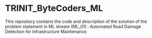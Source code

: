 # TRINIT_ByteCoders_ML
This repository contains the code and description of the solution of the problem statement in ML stream (ML_01) : Automated Road Damage Detection for Infrastructure Maintenance

